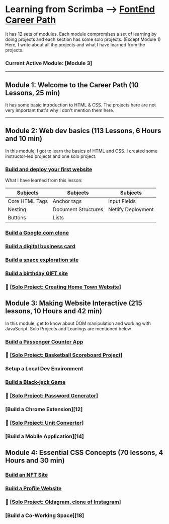 # Learning from Scrimba --> [FontEnd Career Path][1]

It has 12 sets of modules. Each module compromises a set of learning by doing projects and each section has some solo projects. (Except Module 1)
Here, I write about all the projects and what I have learned from the projects.

### Current Active Module: [Module 3]

---

## Module 1: Welcome to the Career Path (10 Lessons, 25 min)

It has some basic introduction to HTML & CSS. The projects here are not very important that's why I don't mention them here.

---

## Module 2: Web dev basics (113 Lessons, 6 Hours and 10 min)

In this module, I got to learn the basics of HTML and CSS. I created some instructor-led projects and one solo project.

### [Build and deploy your first website][2]

What I have learned from this lesson:


|     Subjects   |       Subjects      |      Subjects      |
| -------------- | ------------------- | ------------------ |
| Core HTML Tags | Anchor tags         | Input Fields       |
| Nesting        | Document Structures | Netlify Deployment |
| Buttons        | Lists               |                    |





### [Build a Google.com clone][3]

### [Build a digital business card][4]

### [Build a space exploration site][5]

### [Build a birthday GIFT site][6]

### 📌 [[__Solo Project__: Creating Home Town Website]][7]

## Module 3: Making Website Interactive (215 lessons, 10 Hours and 42 min)

In this module, get to know about DOM manipulation and working with JavaScript. Solo Projects and Leanings are mentioned below

### [Build a Passenger Counter App][8]

### 📌 [[__Solo Project__: Basketball Scoreboard Project]][9]

### Setup a Local Dev Environment

### [Build a Black-jack Game][10]

### 📌 [[__Solo Project__: Password Generator]][11]

### [Build a Chrome Extension][12]

### 📌 [[__Solo Project__: Unit Converter]][13]

### [Build a Mobile Application][14]

## Module 4: Essential CSS Concepts (70 lessons, 4 Hours and 30 min)

### [Build an NFT Site][15]

### [Build a Profile Website][16]

### 📌 [[__Solo Project__: Oldagram, clone of Instagram]][17]

### [Build a Co-Working Space][18]











[1]:https://scrimba.com/learn/frontend
[2]:https://github.com/shubhamdevs/scrimba.m2p1-first-website
[3]:https://github.com/shubhamdevs/scrimba.m2p2-google-clone
[4]:https://github.com/shubhamdevs/scrimba.m2p3-business-card
[5]:https://github.com/shubhamdevs/scrimba.m2p4-space-exploration-site
[6]:https://github.com/shubhamdevs/scrimba.m2p5-birthday-gift-site
[7]:https://github.com/shubhamdevs/hometown-homepage
[8]:https://github.com/shubhamdevs/scrimba.m3p1-passenger-counter-app
[9]:https://www.google.com/
[10]:https://github.com/shubhamdevs/scrimba.m3p2-blackjack-game
[11]:
[12]:
[13]:
[14]:
[15]:https://github.com/shubhamdevs/scrimba.m4p1-NFT-site
[16]:https://github.com/shubhamdevs/scrimba.m4p2-profolio-website
[17]:
[18]:
[19]:
[20]:

